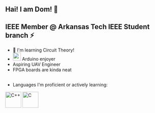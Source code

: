 ## Hai! I am Dom! 👋
<!--___-->
## IEEE Member @ Arkansas Tech IEEE Student branch ⚡

- 🌱 I'm learning Circuit Theory!
- <img src="https://external-content.duckduckgo.com/iu/?u=https%3A%2F%2Fbrandslogos.com%2Fwp-content%2Fuploads%2Fimages%2Flarge%2Farduino-logo-1.png&f=1&nofb=1&ipt=6f40c1f570fbde5145f1a9331050ecf40c3e5b9dc030ef2e43a7f5f6ae5e9181" width="25" height="25"> Arduino enjoyer
- Aspiring UAV Engineer
- FPGA boards are kinda neat

##
- Languages I'm proficient or actively learning:

<img src="https://external-content.duckduckgo.com/iu/?u=https%3A%2F%2Fclipart-library.com%2Fimage_gallery2%2FC-Free-Download-PNG.png&f=1&nofb=1&ipt=51d153a6b1c1ba37011dca9667246269bd2c7ec51817a30752e3ba7b915d6798" alt="C++" width="50" height="50"> <img src="https://external-content.duckduckgo.com/iu/?u=https%3A%2F%2Fbrandslogos.com%2Fwp-content%2Fuploads%2Fimages%2Flarge%2Fc-logo-1.png&f=1&nofb=1&ipt=0d92464009ae70c5f1d3f6587ef2ee4d6156ea6b35d27f6e60bbb64a685935ea" alt="C" width="50" height="50">


